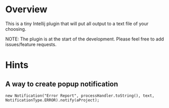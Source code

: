 # Overview

This is a tiny Intellij plugin that will put all output to a text file of your choosing.

NOTE: The plugin is at the start of the development. Please feel free to add issues/feature requests.


# Hints

## A way to create popup notification

```
new Notification("Error Report", processHandler.toString(), text, NotificationType.ERROR).notify(aProject);
```
